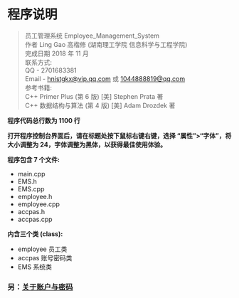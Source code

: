 # 程序说明

> 员工管理系统  Employee_Management_System  
> 作者 Ling Gao 高楷修 (湖南理工学院 信息科学与工程学院)  
> 完成日期 2018 年 11 月  
> 联系方式:  
> QQ - 2701683381  
> Email - hnistgkx@vip.qq.com 或 1044888819@qq.com  
> 参考书籍:  
> C++ Primer Plus (第 6 版)    [美] Stephen Prata 著  
> C++ 数据结构与算法 (第 4 版)    [美] Adam Drozdek 著  

**程序代码总行数为 1100 行**

**打开程序控制台界面后，请在标题处按下鼠标右键右键，选择 “属性”>“字体”，将大小调整为 24，字体调整为黑体，以获得最佳使用体验。**

**程序包含 7 个文件:**
- main.cpp  
- EMS.h  
- EMS.cpp  
- employee.h
- employee.cpp
- accpas.h
- accpas.cpp

**内含三个类 (class):**
- employee 员工类
- accpas 账号密码类
- EMS 系统类

### 另：[关于账户与密码](https://github.com/Lingggao/EMS/blob/master/Precautions%20(%E6%B3%A8%E6%84%8F%E4%BA%8B%E9%A1%B9)/%E5%85%B3%E4%BA%8E%E8%B4%A6%E6%88%B7%E4%B8%8E%E5%AF%86%E7%A0%81.md)
